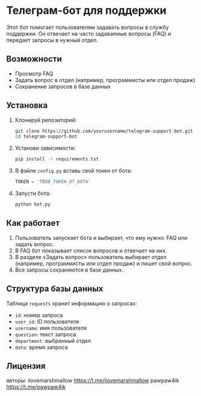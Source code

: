 
# Телеграм-бот для поддержки

Этот бот помогает пользователям задавать вопросы в службу поддержки. Он отвечает на часто задаваемые вопросы (FAQ) и передает запросы в нужный отдел.

## Возможности

- Просмотр FAQ
- Задать вопрос в отдел (например, программисты или отдел продаж)
- Сохранение запросов в базе данных

## Установка

1. Клонируй репозиторий:

   ```bash
   git clone https://github.com/yourusername/telegram-support-bot.git
   cd telegram-support-bot
   ```

2. Установи зависимости:

   ```bash
   pip install -r requirements.txt
   ```

3. В файле `config.py` вставь свой токен от бота:

   ```python
   TOKEN = 'ТВОЙ_ТОКЕН_ОТ_БОТА'
   ```

4. Запусти бота:

   ```bash
   python bot.py
   ```

## Как работает

1. Пользователь запускает бота и выбирает, что ему нужно: FAQ или задать вопрос.
2. В FAQ бот показывает список вопросов и отвечает на них.
3. В разделе «Задать вопрос» пользователь выбирает отдел (например, программисты или отдел продаж) и пишет свой вопрос.
4. Все запросы сохраняются в базе данных.

## Структура базы данных

Таблица `requests` хранит информацию о запросах:

- `id`: номер запроса
- `user_id`: ID пользователя
- `username`: имя пользователя
- `question`: текст запроса
- `department`: выбранный отдел
- `date`: время запроса

## Лицензия

авторы:
ilovemarshmallow https://t.me/ilovemarshmallow
pawpaw4ik https://t.me/pawpaw4ik
